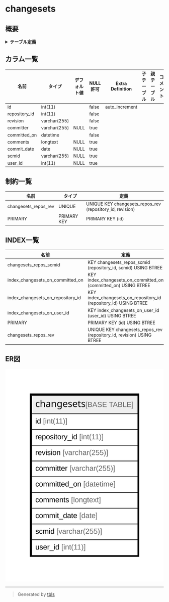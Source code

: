 # changesets

## 概要

<details>
<summary><strong>テーブル定義</strong></summary>

```sql
CREATE TABLE `changesets` (
  `id` int(11) NOT NULL AUTO_INCREMENT,
  `repository_id` int(11) NOT NULL,
  `revision` varchar(255) NOT NULL,
  `committer` varchar(255) DEFAULT NULL,
  `committed_on` datetime NOT NULL,
  `comments` longtext DEFAULT NULL,
  `commit_date` date DEFAULT NULL,
  `scmid` varchar(255) DEFAULT NULL,
  `user_id` int(11) DEFAULT NULL,
  PRIMARY KEY (`id`),
  UNIQUE KEY `changesets_repos_rev` (`repository_id`,`revision`),
  KEY `index_changesets_on_user_id` (`user_id`),
  KEY `index_changesets_on_repository_id` (`repository_id`),
  KEY `index_changesets_on_committed_on` (`committed_on`),
  KEY `changesets_repos_scmid` (`repository_id`,`scmid`)
) ENGINE=InnoDB DEFAULT CHARSET=utf8mb4
```

</details>

## カラム一覧

| 名前            | タイプ          | デフォルト値       | NULL許可   | Extra Definition | 子テーブル      | 親テーブル      | コメント     |
| ------------- | ------------ | ------------ | -------- | ---------------- | ---------- | ---------- | -------- |
| id            | int(11)      |              | false    | auto_increment   |            |            |          |
| repository_id | int(11)      |              | false    |                  |            |            |          |
| revision      | varchar(255) |              | false    |                  |            |            |          |
| committer     | varchar(255) | NULL         | true     |                  |            |            |          |
| committed_on  | datetime     |              | false    |                  |            |            |          |
| comments      | longtext     | NULL         | true     |                  |            |            |          |
| commit_date   | date         | NULL         | true     |                  |            |            |          |
| scmid         | varchar(255) | NULL         | true     |                  |            |            |          |
| user_id       | int(11)      | NULL         | true     |                  |            |            |          |

## 制約一覧

| 名前                   | タイプ         | 定義                                                        |
| -------------------- | ----------- | --------------------------------------------------------- |
| changesets_repos_rev | UNIQUE      | UNIQUE KEY changesets_repos_rev (repository_id, revision) |
| PRIMARY              | PRIMARY KEY | PRIMARY KEY (id)                                          |

## INDEX一覧

| 名前                                | 定義                                                                    |
| --------------------------------- | --------------------------------------------------------------------- |
| changesets_repos_scmid            | KEY changesets_repos_scmid (repository_id, scmid) USING BTREE         |
| index_changesets_on_committed_on  | KEY index_changesets_on_committed_on (committed_on) USING BTREE       |
| index_changesets_on_repository_id | KEY index_changesets_on_repository_id (repository_id) USING BTREE     |
| index_changesets_on_user_id       | KEY index_changesets_on_user_id (user_id) USING BTREE                 |
| PRIMARY                           | PRIMARY KEY (id) USING BTREE                                          |
| changesets_repos_rev              | UNIQUE KEY changesets_repos_rev (repository_id, revision) USING BTREE |

## ER図

![er](changesets.svg)

---

> Generated by [tbls](https://github.com/k1LoW/tbls)
